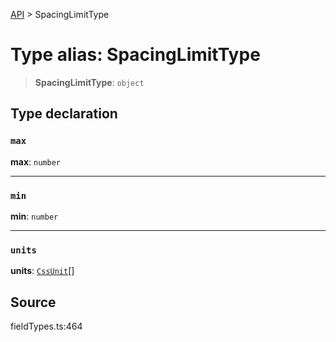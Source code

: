 [API](../index.md) > SpacingLimitType

# Type alias: SpacingLimitType

> **SpacingLimitType**: `object`

## Type declaration

### `max`

**max**: `number`

***

### `min`

**min**: `number`

***

### `units`

**units**: [`CssUnit`](type-alias.CssUnit.md)[]

## Source

fieldTypes.ts:464
